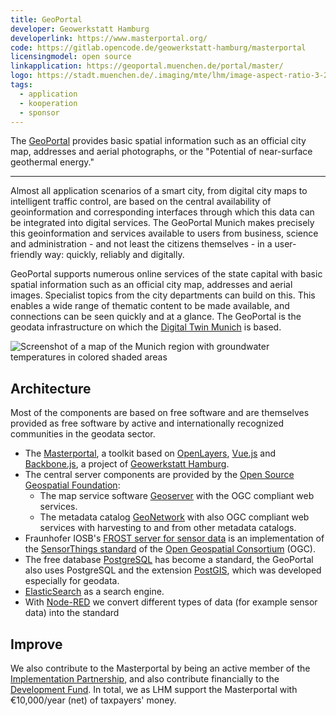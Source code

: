 ```yaml
---
title: GeoPortal
developer: Geowerkstatt Hamburg
developerlink: https://www.masterportal.org/
code: https://gitlab.opencode.de/geowerkstatt-hamburg/masterportal
licensingmodel: open source
linkapplication: https://geoportal.muenchen.de/portal/master/
logo: https://stadt.muenchen.de/.imaging/mte/lhm/image-aspect-ratio-3-2-1008w/dam/Home/Stadtverwaltung/Kommunalreferat/img_geoportal/Karten/Logo_GeoPortal.png/jcr:content/Logo_GeoPortal.png
tags:
  - application
  - kooperation
  - sponsor
---
```


The [GeoPortal](https://geoportal.muenchen.de/portal/master/) provides basic spatial information such as an official city map, addresses and aerial photographs, or the "Potential of near-surface geothermal energy."

---

Almost all application scenarios of a smart city, from digital city maps to intelligent traffic control, are based on the central availability of geoinformation and corresponding interfaces through which this data can be integrated into digital services.
The GeoPortal Munich makes precisely this geoinformation and services available to users from business, science and administration - and not least the citizens themselves - in a user-friendly way: quickly, reliably and digitally.

GeoPortal supports numerous online services of the state capital with basic spatial information such as an official city map, addresses and aerial images.
Specialist topics from the city departments can build on this.
This enables a wide range of thematic content to be made available, and connections can be seen quickly and at a glance.
The GeoPortal is the geodata infrastructure on which the [Digital Twin Munich](https://muenchen.digital/twin/) is based.

![Screenshot of a map of the Munich region with groundwater temperatures in colored shaded areas](/inhouse/geoportal_geothermie_screen.png)

## Architecture

Most of the components are based on free software and are themselves provided as free software by active and internationally recognized communities in the geodata sector.

- The [Masterportal](https://www.masterportal.org/), a toolkit based on [OpenLayers](https://openlayers.org/), [Vue.js](vuejs) and [Backbone.js](https://backbonejs.org/), a project of [Geowerkstatt Hamburg](https://www.hamburg.de/geowerkstatt/).
- The central server components are provided by the [Open Source Geospatial Foundation](https://www.osgeo.org/):
  - The map service software [Geoserver](https://geoserver.org) with the OGC compliant web services.
  - The metadata catalog [GeoNetwork](https://geonetwork-opensource.org) with also OGC compliant web services with harvesting to and from other metadata catalogs.
- Fraunhofer IOSB's [FROST server for sensor data](https://www.iosb.fraunhofer.de/de/projekte-produkte/frostserver.html) is an implementation of the [SensorThings standard](https://www.ogc.org/standards/sensorthings) of the [Open Geospatial Consortium](https://www.ogc.org/) (OGC).
- The free database [PostgreSQL](postgresql) has become a standard, the GeoPortal also uses PostgreSQL and the extension [PostGIS](https://postgis.net), which was developed especially for geodata.
- [ElasticSearch](https://www.elastic.co/de/elasticsearch/) as a search engine.
- With [Node-RED](https://nodered.org/) we convert different types of data (for example sensor data) into the standard

## Improve

We also contribute to the Masterportal by being an active member of the [Implementation Partnership](https://www.masterportal.org/maintainer-group.html), and also contribute financially to the [Development Fund](https://www.masterportal.org/entwicklungsfonds.html).
In total, we as LHM support the Masterportal with €10,000/year (net) of taxpayers' money.
